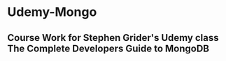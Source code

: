 # Udemy-Mongo

## Course Work for Stephen Grider's Udemy class The Complete Developers Guide to MongoDB
